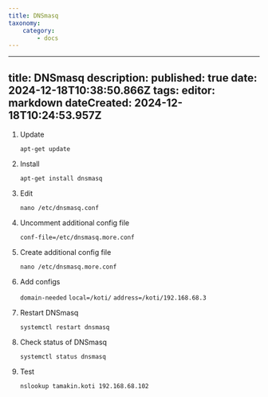 ```yaml
---
title: DNSmasq
taxonomy:
    category:
        - docs
---
```


---
title: DNSmasq
description: 
published: true
date: 2024-12-18T10:38:50.866Z
tags: 
editor: markdown
dateCreated: 2024-12-18T10:24:53.957Z
---

1. Update

       apt-get update

2. Install

       apt-get install dnsmasq

3. Edit

       nano /etc/dnsmasq.conf

4. Uncomment additional config file

    `conf-file=/etc/dnsmasq.more.conf`

5. Create additional config file

       nano /etc/dnsmasq.more.conf

6. Add configs

	`domain-needed`
  `local=/koti/`
  `address=/koti/192.168.68.3`

7. Restart DNSmasq

       systemctl restart dnsmasq

8. Check status of DNSmasq

       systemctl status dnsmasq

9. Test

       nslookup tamakin.koti 192.168.68.102